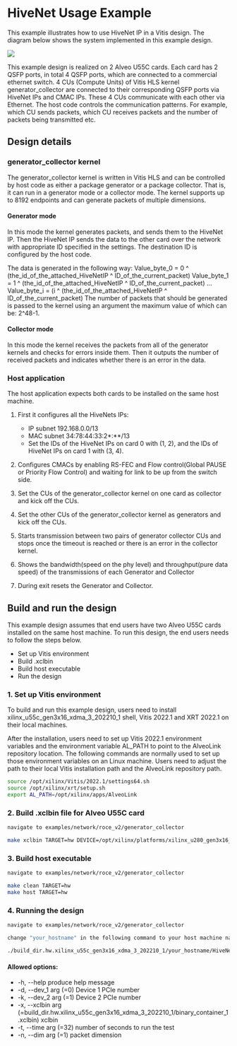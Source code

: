 <!---
# Copyright 2019-2022 Xilinx, Inc.
#
# Licensed under the Apache License, Version 2.0 (the "License");
# you may not use this file except in compliance with the License.
# You may obtain a copy of the License at
#
#     http://www.apache.org/licenses/LICENSE-2.0
#
# Unless required by applicable law or agreed to in writing, software
# distributed under the License is distributed on an "AS IS" BASIS,
# WITHOUT WARRANTIES OR CONDITIONS OF ANY KIND, either express or implied.
# See the License for the specific language governing permissions and
# limitations under the License.
--->

# HiveNet Usage Example 

This example illustrates how to use HiveNet IP in a Vitis design. The diagram below shows the system implemented in this example design.

![](../../../../img/hivenet_gencol.png)

This example design is realized on 2 Alveo U55C cards. Each card has 2 QSFP ports, in total 4 QSFP ports, which are connected to a commercial ethernet switch. 4 CUs (Compute Units) of Vitis HLS kernel generator_collector are connected to their corresponding QSFP ports via HiveNet IPs and CMAC IPs. These 4 CUs communicate with each other via Ethernet. The host code controls the communication patterns. For example, which CU sends packets, which CU receives packets and the number of packets being transmitted etc. 

## Design details

### generator_collector kernel

The generator_collector kernel is written in Vitis HLS and can be controlled by host code as either a package generator or a package collector. That is, it can run in a generator mode or a collector mode. The kernel supports up to 8192 endpoints and can generate packets of multiple dimensions.

#### Generator mode

In this mode the kernel generates packets, and sends them to the HiveNet IP. Then the HiveNet IP sends the data to the other card over the network with appropriate ID specified in the settings. The destination ID is configured by the host code.

The data is generated in the following way:
Value_byte_0 = 0 ^ (the_id_of_the_attached_HiveNetIP ^ ID_of_the_current_packet)
Value_byte_1 = 1 ^ (the_id_of_the_attached_HiveNetIP ^ ID_of_the_current_packet)
…
Value_byte_i = (i ^ (the_id_of_the_attached_HiveNetIP ^ ID_of_the_current_packet)
The number of packets that should be generated is passed to the kernel using an argument the maximum value of which can be: 2^48-1.


#### Collector mode

In this mode the kernel receives the packets from all of the generator kernels and checks for errors inside them. Then it outputs the number of received packets and indicates whether there is an error in the data. 

### Host application

The host application expects both cards to be installed on the same host machine.
1. First it configures all the HiveNets IPs:
    * IP subnet 192.168.0.0/13
    * MAC subnet 34:78:44:33:2*:**/13
    * Set the IDs of the HiveNet IPs on card 0 with (1, 2), and the IDs of HiveNet IPs on card 1 with (3, 4).

2. Configures CMACs by enabling RS-FEC and Flow control(Global PAUSE or Priority Flow Control) and waiting for link to be up from the switch side.
3. Set the CUs of the generator_collector kernel on one card as collector and kick off the CUs.
4. Set the other CUs of the generator_collector kernel as generators and kick off the CUs.
5. Starts transmission between two pairs of generator collector CUs and stops once the timeout is reached or there is an error in the collector kernel.
6. Shows the bandwidth(speed on the phy level) and throughput(pure data speed) of the transmissions of each Generator and Collector
7. During exit resets the Generator and Collector.


## Build and run the design

This example design assumes that end users have two Alveo U55C cards installed on the same host machine. To run this design, the end users needs to follow the steps below.

* Set up Vitis environment
* Build .xclbin 
* Build host executable
* Run the design


### 1. Set up Vitis environment

To build and run this example design, users need to install xilinx_u55c_gen3x16_xdma_3_202210_1 shell, Vitis 2022.1 and XRT 2022.1 on their local machines. 

After the installation, users need to set up Vitis 2022.1 environment variables and the environment variable AL_PATH to point to the AlveoLink repository location. The following commands are normally used to set up those environment variables on an Linux machine. Users need to adjust the path to their local Vitis installation path and the AlveoLink repository path.

```sh
source /opt/xilinx/Vitis/2022.1/settings64.sh
source /opt/xilinx/xrt/setup.sh
export AL_PATH=/opt/xilinx/apps/AlveoLink
```

### 2. Build .xclbin file for Alveo U55C card

```sh
navigate to examples/network/roce_v2/generator_collector

make xclbin TARGET=hw DEVICE=/opt/xilinx/platforms/xilinx_u280_gen3x16_xdma_1_202211_1/xilinx_u280_gen3x16_xdma_1_202211_1.xpfm INTERFACE=3

```

### 3. Build host executable

```sh
navigate to examples/network/roce_v2/generator_collector

make clean TARGET=hw
make host TARGET=hw
```

### 4. Running the design

```sh
navigate to examples/network/roce_v2/generator_collector

change "your_hostname" in the following command to your host machine name

./build_dir.hw.xilinx_u55c_gen3x16_xdma_3_202210_1/your_hostname/HiveNet_test.exe -x build_dir.hw.xilinx_u55c_gen3x16_xdma_3_202210_1/your_hostname/hiveNetTest.xclbin
```

#### Allowed options:
  * -h, --help                          produce help message
  * -d, --dev_1 arg (=0)                Device 1 PCIe number
  * -k, --dev_2 arg (=1)                Device 2 PCIe number
  * -x, --xclbin arg (=build_dir.hw.xilinx_u55c_gen3x16_xdma_3_202210_1/binary_container_1.xclbin)
                                       xclbin
  * -t, --time arg (=32)                number of seconds to run the test
  * -n, --dim arg (=1)                  packet dimension
